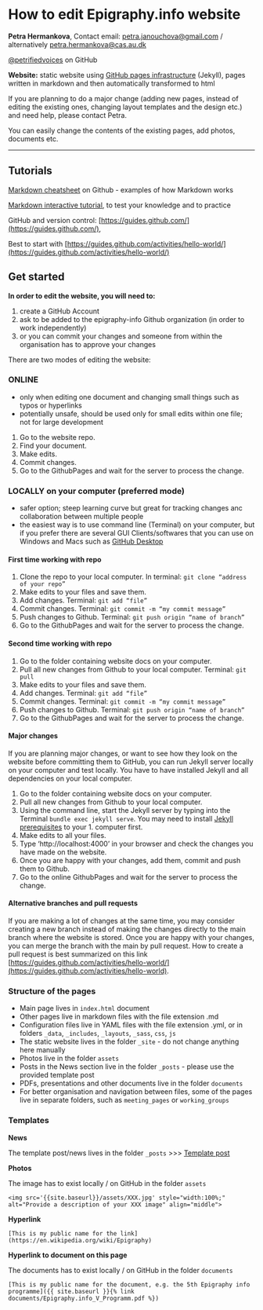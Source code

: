 # How to edit Epigraphy.info website
**Petra Hermankova**, Contact email: [petra.janouchova@gmail.com](mailto:petra.janouchova@gmail.com) / alternatively [petra.hermankova@cas.au.dk](mailto:petra.janouchova@gmail.com) 

[@petrifiedvoices](https://github.com/petrifiedvoices) on GitHub

**Website:** static website using [GitHub pages infrastructure](https://guides.github.com/features/pages/) (Jekyll), pages written in markdown and then automatically transformed to html

If you are planning to do a major change (adding new pages, instead of editing the existing ones, changing layout templates and the design etc.) and need help, please contact Petra.

You can easily change the contents of the existing pages, add photos, documents etc.

---

## Tutorials
[Markdown cheatsheet](https://github.com/adam-p/markdown-here/wiki/Markdown-Cheatsheet) on Github - examples of how Markdown works

[Markdown interactive tutorial](https://github.com/adam-p/markdown-here/wiki/Markdown-Cheatsheet), to test your knowledge and to practice

GitHub and version control: [https://guides.github.com/](https://guides.github.com/), 

Best to start with [https://guides.github.com/activities/hello-world/](https://guides.github.com/activities/hello-world/)

## Get started

**In order to edit the website, you will need to:**
1. create a GitHub Account
1. ask to be added to the epigraphy-info Github organization (in order to work independently)
1. or you can commit your changes and someone from within the organisation has to approve your changes


There are two modes of editing the website:

### ONLINE 

- only when editing one document and changing small things such as typos or hyperlinks
- potentially unsafe, should be used only for small edits within one file; not for large development

1. Go to the website repo.
1. Find your document.
1. Make edits.
1. Commit changes.
1. Go to the GithubPages and wait for the server to process the change.

### LOCALLY on your computer (preferred mode)

- safer option; steep learning curve but great for tracking changes anc collaboration between multiple people
- the easiest way is to use command line (Terminal) on your computer, but if you prefer there are several GUI Clients/softwares that you can use on Windows and Macs such as [GitHub Desktop](https://desktop.github.com/)
	
#### First time working with repo

1. Clone the repo to your local computer. In terminal: `git clone “address of your repo” `
1. Make edits to your files and save them.
1. Add changes. Terminal: `git add “file” `
1. Commit changes. Terminal: `git commit -m “my commit message” `
1. Push changes to Github. Terminal: `git push origin “name of branch” `
1. Go to the GithubPages and wait for the server to process the change.

#### Second time working with repo

1. Go to the folder containing website docs on your computer.
1. Pull all new changes from Github to your local computer. Terminal: `git pull ` 
1. Make edits to your files and save them.
1. Add changes. Terminal: `git add “file” `
1. Commit changes. Terminal: `git commit -m “my commit message” `
1. Push changes to Github. Terminal: `git push origin “name of branch” `
1. Go to the GithubPages and wait for the server to process the change.

#### Major changes

If you are planning major changes, or want to see how they look on the website before committing them to GitHub, you can run Jekyll server locally on your computer and test locally. You have to have installed Jekyll and all dependencies on your local computer.

1. Go to the folder containing website docs on your computer.
1. Pull all new changes from Github to your local computer.
1. Using the command line, start the Jekyll server by typing into the Terminal `bundle exec jekyll serve`. You may need to install [Jekyll prerequisites](https://jekyllrb.com/docs/) to your 1. computer first.
1. Make edits to all your files.
1. Type ‘http://localhost:4000’ in your browser and check the changes you have made on the website. 
1. Once you are happy with your changes, add them, commit and push them to Github.
1. Go to the online GithubPages and wait for the server to process the change.

#### Alternative branches and pull requests

If you are making a lot of changes at the same time, you may consider creating a new branch instead of making the changes directly to the main branch where the website is stored. Once you are happy with your changes, you can merge the branch with the main by pull request. How to create a pull request is best summarized on this link [https://guides.github.com/activities/hello-world/](https://guides.github.com/activities/hello-world).


### Structure of the pages

* Main page lives in `index.html` document
* Other pages live in markdown files with the file extension .md
* Configuration files live in YAML files with the file extension .yml, or in folders `_data`, `_includes`, `_layouts`, `_sass`, `css`, `js`
* The static website lives in the folder `_site` - do not change anything here manually
* Photos live in the folder `assets`
* Posts in the News section live in the folder `_posts` - please use the provided template post
* PDFs, presentations and other documents live in the folder `documents`
* For better organisation and navigation between files, some of the pages live in separate folders, such as `meeting_pages` or `working_groups`

### Templates

**News**

The template post/news lives in the folder `_posts` >>> [Template post](../_posts/2021-01-01-Template_post.markdown)

**Photos**

The image has to exist locally / on GitHub in the folder `assets`

```photos
<img src='{{site.baseurl}}/assets/XXX.jpg' style="width:100%;" alt="Provide a description of your XXX image" align="middle">
```

**Hyperlink**
```
[This is my public name for the link](https://en.wikipedia.org/wiki/Epigraphy)
```

**Hyperlink to document on this page**

The documents has to exist locally / on GitHub in the folder `documents`

```
[This is my public name for the document, e.g. the 5th Epigraphy info programme]({{ site.baseurl }}{% link documents/Epigraphy.info_V_Programm.pdf %})
```

